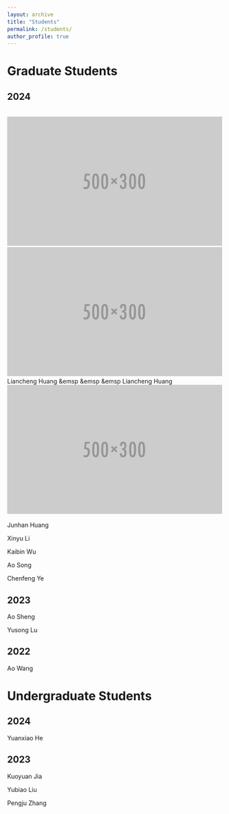 ```yaml
---
layout: archive
title: "Students"
permalink: /students/
author_profile: true
---
```


Graduate Students
======

## 2024


<br/><img src='/images/500x300.png'> <img src='/images/500x300.png'>
<br/>Liancheng Huang &emsp &emsp &emsp Liancheng Huang
<br/><img src='/images/500x300.png'>

Junhan Huang

Xinyu Li

Kaibin Wu

Ao Song

Chenfeng Ye

## 2023

Ao Sheng

Yusong Lu

## 2022
Ao Wang

Undergraduate Students
======

## 2024

Yuanxiao He

## 2023

Kuoyuan Jia

Yubiao Liu

Pengju Zhang

